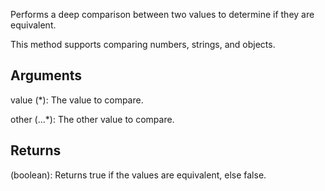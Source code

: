 Performs a deep comparison between two values to determine if they are equivalent.

This method supports comparing numbers, strings, and objects.


## Arguments
value (*): The value to compare.

other (...*): The other value to compare.


## Returns
(boolean): Returns true if the values are equivalent, else false.
